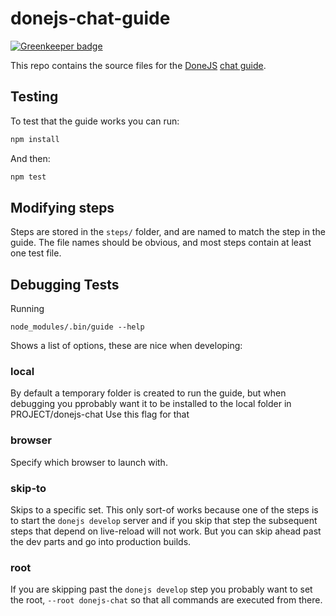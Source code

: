 # donejs-chat-guide

[![Greenkeeper badge](https://badges.greenkeeper.io/donejs/chat-guide.svg)](https://greenkeeper.io/)

This repo contains the source files for the [DoneJS](http://donejs.com) [chat guide](http://donejs.com/Guide.html).

## Testing

To test that the guide works you can run:

```js
npm install
```

And then:

```js
npm test
```

## Modifying steps

Steps are stored in the `steps/` folder, and are named to match the step in the guide. The file names should be obvious, and most steps contain at least one test file.

## Debugging Tests

Running

```
node_modules/.bin/guide --help
```

Shows a list of options, these are nice when developing:

### local

By default a temporary folder is created to run the guide, but when debugging you pprobably want it to be installed to the local folder in PROJECT/donejs-chat Use this flag for that

### browser

Specify which browser to launch with.

### skip-to

Skips to a specific set. This only sort-of works because one of the steps is to start the `donejs develop` server and if you skip that step the subsequent steps that depend on live-reload will not work.  But you can skip ahead past the dev parts and go into production builds.

### root

If you are skipping past the `donejs develop` step you probably want to set the root, `--root donejs-chat` so that all commands are executed from there.
